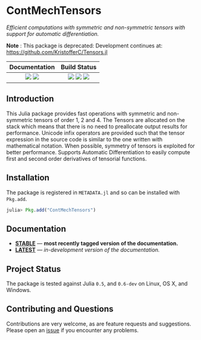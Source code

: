 # ContMechTensors

*Efficient computations with symmetric and non-symmetric tensors with support for automatic differentiation.*

**Note** : This package is deprecated: Development continues at: https://github.com/KristofferC/Tensors.jl

| **Documentation**                                                               | **Build Status**                                                                                |
|:-------------------------------------------------------------------------------:|:-----------------------------------------------------------------------------------------------:|
| [![][docs-stable-img]][docs-stable-url] [![][docs-latest-img]][docs-latest-url] | [![][travis-img]][travis-url] [![][appveyor-img]][appveyor-url] [![][codecov-img]][codecov-url] |

## Introduction

This Julia package provides fast operations with symmetric and non-symmetric tensors of order 1, 2 and 4.
The Tensors are allocated on the stack which means that there is no need to preallocate output results for performance.
Unicode infix operators are provided such that the tensor expression in the source code is similar to the one written with mathematical notation.
When possible, symmetry of tensors is exploited for better performance.
Supports Automatic Differentiation to easily compute first and second order derivatives of tensorial functions.

## Installation

The package is registered in `METADATA.jl` and so can be installed with `Pkg.add`.

```julia
julia> Pkg.add("ContMechTensors")
```

## Documentation

- [**STABLE**][docs-stable-url] &mdash; **most recently tagged version of the documentation.**
- [**LATEST**][docs-latest-url] &mdash; *in-development version of the documentation.*

## Project Status

The package is tested against Julia `0.5`, and `0.6-dev` on Linux, OS X, and Windows.

## Contributing and Questions

Contributions are very welcome, as are feature requests and suggestions. Please open an [issue][issues-url] if you encounter any problems.

[docs-latest-img]: https://img.shields.io/badge/docs-latest-blue.svg
[docs-latest-url]: https://kristofferc.github.io/ContMechTensors.jl/latest/

[docs-stable-img]: https://img.shields.io/badge/docs-stable-blue.svg
[docs-stable-url]: https://kristofferc.github.io/ContMechTensors.jl/stable

[travis-img]: https://travis-ci.org/KristofferC/ContMechTensors.jl.svg?branch=master
[travis-url]: https://travis-ci.org/KristofferC/ContMechTensors.jl

[appveyor-img]: https://ci.appveyor.com/api/projects/status/xe0ghtyas12wv555/branch/master?svg=true
[appveyor-url]: https://ci.appveyor.com/project/KristofferC/contmechtensors-jl/branch/master

[issues-url]: https://github.com/KristofferC/ContMechTensors.jl/issues

[codecov-img]: https://codecov.io/gh/KristofferC/ContMechTensors.jl/branch/master/graph/badge.svg
[codecov-url]: https://codecov.io/gh/KristofferC/ContMechTensors.jl
